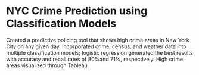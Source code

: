 # NYC Crime Prediction using Classification Models
Created a predictive policing tool that shows high crime areas in New York City on any given day. Incorporated crime, census, and weather data into multiple classification models; logistic regression generated the best results with accuracy and recall rates of 80%and 71%, respectively. High crime areas visualized through Tableau
